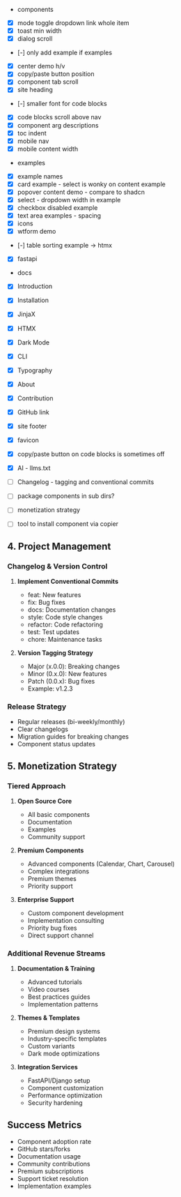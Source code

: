 - components
- [x] mode toggle dropdown link whole item
- [x] toast min width
- [x] dialog scroll 
- [-] only add example if examples
- [x] center demo h/v
- [x] copy/paste button position
- [x] component tab scroll 
- [x] site heading
- [-] smaller font for code blocks
- [x] code blocks scroll above nav
- [x] component arg descriptions
- [x] toc indent
- [x] mobile nav
- [x] mobile content width

- examples
- [x] example names
- [x] card example - select is wonky on content example
- [x] popover content demo - compare to shadcn
- [x] select - dropdown width in example
- [x] checkbox disabled example
- [x] text area examples - spacing
- [x] icons
- [x] wtform demo
- [-] table sorting example -> htmx
- [x] fastapi 

- docs
- [x] Introduction
- [x] Installation
- [x] JinjaX
- [x] HTMX
- [x] Dark Mode
- [x] CLI
- [x] Typography
- [x] About
- [x] Contribution
- [x] GitHub link
- [x] site footer
- [x] favicon
- [x] copy/paste button on code blocks is sometimes off
- [x] AI - llms.txt
- [ ] Changelog - tagging and conventional commits
- [ ] package components in sub dirs?
- [ ] monetization strategy
- [ ] tool to install component via copier



## 4. Project Management
### Changelog & Version Control
1. **Implement Conventional Commits**
    - feat: New features
    - fix: Bug fixes
    - docs: Documentation changes
    - style: Code style changes
    - refactor: Code refactoring
    - test: Test updates
    - chore: Maintenance tasks

2. **Version Tagging Strategy**
    - Major (x.0.0): Breaking changes
    - Minor (0.x.0): New features
    - Patch (0.0.x): Bug fixes
    - Example: v1.2.3

### Release Strategy
- Regular releases (bi-weekly/monthly)
- Clear changelogs
- Migration guides for breaking changes
- Component status updates

## 5. Monetization Strategy
### Tiered Approach
1. **Open Source Core**
    - All basic components
    - Documentation
    - Examples
    - Community support

2. **Premium Components**
    - Advanced components (Calendar, Chart, Carousel)
    - Complex integrations
    - Premium themes
    - Priority support

3. **Enterprise Support**
    - Custom component development
    - Implementation consulting
    - Priority bug fixes
    - Direct support channel

### Additional Revenue Streams
1. **Documentation & Training**
    - Advanced tutorials
    - Video courses
    - Best practices guides
    - Implementation patterns

2. **Themes & Templates**
    - Premium design systems
    - Industry-specific templates
    - Custom variants
    - Dark mode optimizations

3. **Integration Services**
    - FastAPI/Django setup
    - Component customization
    - Performance optimization
    - Security hardening


## Success Metrics
- Component adoption rate
- GitHub stars/forks
- Documentation usage
- Community contributions
- Premium subscriptions
- Support ticket resolution
- Implementation examples